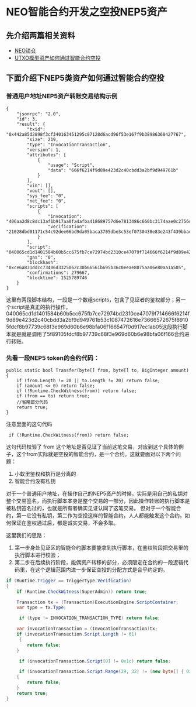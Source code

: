 # NEO智能合约开发之空投NEP5资产
## 先介绍两篇相关资料
* [NEO锁仓](http://docs.neo.org/zh-cn/sc/tutorial/Lock.html)
* [UTXO模型资产如何通过智能合约空投](https://mp.weixin.qq.com/s/qe7lV71__FygKxO9E4_Oew) 
  
## 下面介绍下NEP5类资产如何通过智能合约空投
### 普通用户地址NEP5资产转账交易结构示例
```
{
    "jsonrpc": "2.0",
    "id": 3,
    "result": {
        "txid": "0x442a85d2898f3cf340163451295c87128d6acd96f53e167f9b38986368427767",
        "size": 219,
        "type": "InvocationTransaction",
        "version": 1,
        "attributes": [
            {
                "usage": "Script",
                "data": "666f6214f9d89e423d2c40cbdd3a2bf9d949761b"
            }
        ],
        "vin": [],
        "vout": [],
        "sys_fee": "0",
        "net_fee": "0",
        "scripts": [
            {
                "invocation": "406aa2d8c8dc13af1b917aa0fa4afba418689757d6e7813486c660bc3174aae0c2756d985d740b88b3daff9891bd885e395547b64ec13fc4930f4ad71a76ed2051",
                "verification": "21028dbd01171c54c92dee66bd9da05baca3705dbe3c53ef0730438e83e243f439bbac"
            }
        ],
        "script": "040065cd1d1401584b60b5cc675fb7ce72974bd2310ce47079f714666f6214f9d89e423d2c40cbdd3a2bf9d949761b53c1087472616e73666572675f89105fdcf8b97739c68f3e969d60b6e98bfa06f166547f0d917ec1ab05",
        "gas": "0",
        "blockhash": "0xce6a831ddcc73406d3325062c30b66561b695b36c0eeae8075aa06e80aa1a505",
        "confirmations": 279667,
        "blocktime": 1525789746
    }
}
```
这里有两段脚本结构，一段是一个数组scripts，包含了见证者的鉴权部分；另一个script是真正的执行操作，040065cd1d1401584b60b5cc675fb7ce72974bd2310ce47079f714666f6214f9d89e423d2c40cbdd3a2bf9d949761b53c1087472616e73666572675f89105fdcf8b97739c68f3e969d60b6e98bfa06f166547f0d917ec1ab05这段执行脚本就是就是调用了5f89105fdcf8b97739c68f3e969d60b6e98bfa06f166合约进行转账。

### 先看一段NEP5 token的合约代码：  
```
public static bool Transfer(byte[] from, byte[] to, BigInteger amount)
{
	if (from.Length != 20 || to.Length != 20) return false;
	if (amount <= 0) return false;
	if (!Runtime.CheckWitness(from)) return false;
	if (from == to) return true;
	//省略部分代码
	return true;
}
``` 
 注意里面的这句代码
```
 if (!Runtime.CheckWitness(from)) return false;
```
这句代码校验了 from 这个地址是否见证了当前这笔交易，对应到这个具体的例子，这个from实际就是空投的智能合约，是一个合约。这就要面对以下两个问题：
1. 小蚁里鉴权和执行是分离的
2. 智能合约没有私钥  
  
对于一个普通用户地址，在操作自己的NEP5资产的时候，实际是用自己的私钥对整个交易签名，而执行脚本本身是整个交易的一部分，因此操作转账的执行脚本是被私钥签名过的，也就是所有者确实见证认同了这笔交易。
但对于一个智能合约，第一它没有私钥，第二作为空投这样的智能合约，人人都能触发这个合约，如何保证在鉴权通过后，都是诚实交易，不会多取。  
    
这里我们的思路：
1. 第一步身处见证区的智能合约脚本要能拿到执行脚本，在鉴权阶段把交易里的执行脚本进行校验；
2. 第二步在后续执行阶段，能偶资产转移的部分，必须限定在合约的一段逻辑代码里，在这个逻辑范围内进一步保证空投的分配方式是合乎约定的。  

```C#
if (Runtime.Trigger == TriggerType.Verification)
{
	if (Runtime.CheckWitness(SuperAdmin)) return true;

	Transaction tx = (Transaction)ExecutionEngine.ScriptContainer;
	var type = tx.Type;

	 if (type != INVOCATION_TRANSACTION_TYPE) return false;

	var invocationTransaction = (InvocationTransaction)tx;
	if (invocationTransaction.Script.Length != 61)
	 {
		return false;
	}

	 if (invocationTransaction.Script[0] != 0x1c) return false;

	 if (invocationTransaction.Script.Range(29, 32) != (new byte[] { 0x51, 0xc1, 0x08 }).Concat("withdraw".AsByteArray()).Concat(new byte[] { 0x67 }).Concat(ExecutionEngine.ExecutingScriptHash))
	{
		return false;
	}
	return true;
}
```

